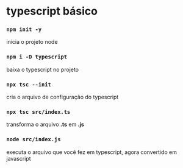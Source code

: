 # typescript básico

### `npm init -y`

inicia o projeto node

### `npm i -D typescript`

baixa o typescript no projeto

### `npx tsc --init`

cria o arquivo de configuração do typescript

### `npx tsc src/index.ts`

transforma o arquivo **.ts** em **.js**

### `node src/index.js`

executa o arquivo que você fez em typescript, agora convertido em javascript
